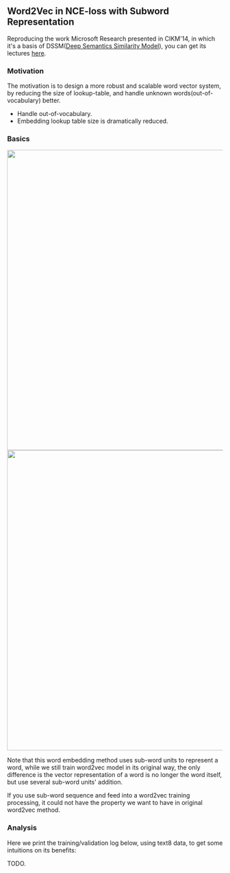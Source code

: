 ## Word2Vec in NCE-loss with Subword Representation

Reproducing the work Microsoft Research presented in CIKM'14, in which it's a basis of DSSM([Deep Semantics Similarity Model](https://www.microsoft.com/en-us/research/project/dssm/)), you can get its lectures [here](https://www.microsoft.com/en-us/research/publication/deep-learning-for-natural-language-processing-theory-and-practice-tutorial/).


### Motivation

The motivation is to design a more robust and scalable word vector system, by reducing the size of lookup-table, and handle unknown words(out-of-vocabulary) better.

 * Handle out-of-vocabulary.
 * Embedding lookup table size is dramatically reduced.

### Basics

<img src="https://github.com/zihaolucky/mxnet/blob/example/word2vec-nce-loss-with-subword-representations/example/nce-loss-subword-repr/slide1.png" width="700">

<img src="https://github.com/zihaolucky/mxnet/blob/example/word2vec-nce-loss-with-subword-representations/example/nce-loss-subword-repr/slide2.png" width="700">

Note that this word embedding method uses sub-word units to represent a word, while we still train word2vec model in its original way, the only difference is the vector representation of a word is no longer the word itself, but use several sub-word units' addition.

If you use sub-word sequence and feed into a word2vec training processing, it could not have the property we want to have in original word2vec method.

### Analysis

Here we print the training/validation log below, using text8 data, to get some intuitions on its benefits:

TODO.



